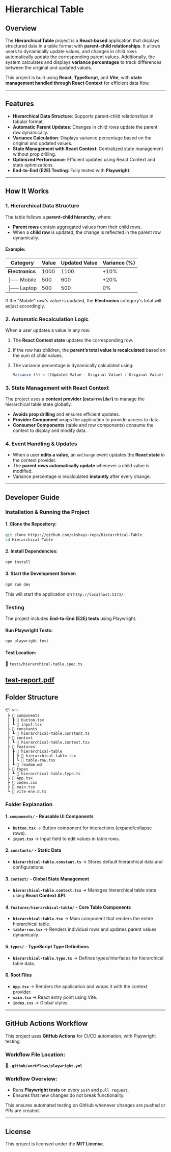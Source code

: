 # Hierarchical Table

## Overview  
The **Hierarchical Table** project is a **React-based** application that displays structured data in a table format with **parent-child relationships**. It allows users to dynamically update values, and changes in child rows automatically update the corresponding parent values. Additionally, the system calculates and displays **variance percentages** to track differences between the original and updated values.

This project is built using **React**, **TypeScript**, and **Vite**, with **state management handled through React Context** for efficient data flow.

---

## Features  
- **Hierarchical Data Structure**: Supports parent-child relationships in tabular format.
- **Automatic Parent Updates**: Changes in child rows update the parent row dynamically.
- **Variance Calculation**: Displays variance percentage based on the original and updated values.
- **State Management with React Context**: Centralized state management without prop drilling.
- **Optimized Performance**: Efficient updates using React Context and state optimizations.
- **End-to-End (E2E) Testing**: Fully tested with **Playwright**.

---

## How It Works  

### 1. **Hierarchical Data Structure**  
The table follows a **parent-child hierarchy**, where:
- **Parent rows** contain aggregated values from their child rows.
- When a **child row** is updated, the change is reflected in the parent row dynamically.

#### **Example:**

| Category      | Value | Updated Value | Variance (%) |
|--------------|-------|--------------|--------------|
| **Electronics** | 1000  | 1100  | +10% |
| ├── Mobile   | 500   | 600   | +20% |
| ├── Laptop   | 500   | 500   | 0%  |

If the "Mobile" row's value is updated, the **Electronics** category's total will adjust accordingly.

### 2. **Automatic Recalculation Logic**  
When a user updates a value in any row:
1. The **React Context state** updates the corresponding row.
2. If the row has children, the **parent’s total value is recalculated** based on the sum of child values.
3. The variance percentage is dynamically calculated using:
   
   ```ts
   Variance (%) = ((Updated Value - Original Value) / Original Value) * 100
   ```

### 3. **State Management with React Context**  
The project uses a **context provider (`DataProvider`)** to manage the hierarchical table state globally.
- **Avoids prop drilling** and ensures efficient updates.
- **Provider Component** wraps the application to provide access to data.
- **Consumer Components** (table and row components) consume the context to display and modify data.

### 4. **Event Handling & Updates**  
- When a user **edits a value**, an `onChange` event updates the **React state** in the context provider.
- The **parent rows automatically update** whenever a child value is modified.
- Variance percentage is recalculated **instantly** after every change.

---

## **Developer Guide**  

### **Installation & Running the Project**  
#### **1. Clone the Repository:**  
```sh
git clone https://github.com/akshays-repo/Hierarchical-Table
cd Hierarchical-Table
```

#### **2. Install Dependencies:**  
```sh
npm install
```

#### **3. Start the Development Server:**  
```sh
npm run dev
```
This will start the application on `http://localhost:5173/`.

### **Testing**  
The project includes **End-to-End (E2E) tests** using Playwright.

#### **Run Playwright Tests:**  
```sh
npx playwright test
```

#### **Test Location:**  
📁 `tests/hierarchical-table.spec.ts`

[test-report.pdf](https://github.com/user-attachments/files/19039096/test.pdf)
---

## **Folder Structure**  

```
📦 src
 ┣ 📂 components
 ┃ ┣ 📜 button.tsx
 ┃ ┗ 📜 input.tsx
 ┣ 📂 constants
 ┃ ┗ 📜 hierarchical-table.constant.ts
 ┣ 📂 context
 ┃ ┗ 📜 hierarchical-table.context.tsx
 ┣ 📂 features
 ┃ ┣ 📂 hierarchical-table
 ┃ ┃ ┣ 📜 hierarchical-table.tsx
 ┃ ┃ ┗ 📜 table-row.tsx
 ┃ ┗ 📜 readme.md
 ┣ 📂 types
 ┃ ┗ 📜 hierarchical-table.type.ts
 ┣ 📜 App.tsx
 ┣ 📜 index.css
 ┣ 📜 main.tsx
 ┗ 📜 vite-env.d.ts
```

### **Folder Explanation**  
#### **1. `components/` - Reusable UI Components**  
- **`button.tsx`** → Button component for interactions (expand/collapse rows).  
- **`input.tsx`** → Input field to edit values in table rows.  

#### **2. `constants/` - Static Data**  
- **`hierarchical-table.constant.ts`** → Stores default hierarchical data and configurations.  

#### **3. `context/` - Global State Management**  
- **`hierarchical-table.context.tsx`** → Manages hierarchical table state using **React Context API**.  

#### **4. `features/hierarchical-table/` - Core Table Components**  
- **`hierarchical-table.tsx`** → Main component that renders the entire hierarchical table.  
- **`table-row.tsx`** → Renders individual rows and updates parent values dynamically.  

#### **5. `types/` - TypeScript Type Definitions**  
- **`hierarchical-table.type.ts`** → Defines types/interfaces for hierarchical table data.  

#### **6. Root Files**  
- **`App.tsx`** → Renders the application and wraps it with the context provider.  
- **`main.tsx`** → React entry point using Vite.  
- **`index.css`** → Global styles.

---

## **GitHub Actions Workflow**  
This project uses **GitHub Actions** for CI/CD automation, with Playwright testing.

### **Workflow File Location:**  
📁 **`.github/workflows/playwright.yml`**

### **Workflow Overview:**  
- Runs **Playwright tests** on every `push` and `pull request`.
- Ensures that new changes do not break functionality.

This ensures automated testing on GitHub whenever changes are pushed or PRs are created.

---

## **License**  
This project is licensed under the **MIT License**.


